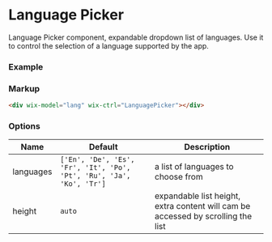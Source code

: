 # Language Picker
<!-- LanguagePicker -->

Language Picker component, expandable dropdown list of languages. Use it to control the selection of a language supported by the app.

### Example

<div wix-model="lang" wix-ctrl="LanguagePicker"></div>

### Markup
```html
<div wix-model="lang" wix-ctrl="LanguagePicker"></div>
```

### Options


Name      | Default                                                              | Description
----------|----------------------------------------------------------------------|------------
languages | `['En', 'De', 'Es', 'Fr', 'It', 'Po', 'Pt', 'Ru', 'Ja', 'Ko', 'Tr']` | a list of languages to choose from
height    | `auto`                                                               | expandable list height, extra content will cam be accessed by scrolling the list